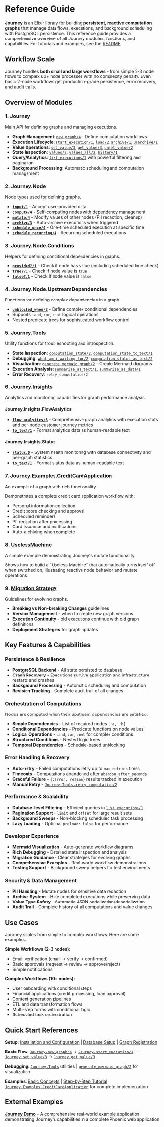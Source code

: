 # Reference Guide

**Journey** is an Elixir library for building **persistent, reactive computation graphs** that manage data flows, executions, and background scheduling with PostgreSQL persistence. This reference guide provides a comprehensive overview of all Journey modules, functions, and capabilities. For tutorials and examples, see the [README](README.md).

## Workflow Scale

Journey handles **both small and large workflows** - from simple 2-3 node flows to complex 60+ node processes with no complexity penalty. Even basic 2-node workflows get production-grade persistence, error recovery, and audit trails.

## Overview of Modules

### 1. **Journey**

Main API for defining graphs and managing executions.

- **Graph Management**: [`new_graph/4`](Journey.html#new_graph/4) - Define computation workflows
- **Execution Lifecycle**: [`start_execution/1`](Journey.html#start_execution/1), [`load/2`](Journey.html#load/2), [`archive/1`](Journey.html#archive/1), [`unarchive/1`](Journey.html#unarchive/1)
- **Value Operations**: [`set_value/3`](Journey.html#set_value/3), [`get_value/3`](Journey.html#get_value/3), [`unset_value/2`](Journey.html#unset_value/2)
- **State Inspection**: [`values/2`](Journey.html#values/2), [`values_all/2`](Journey.html#values_all/2), [`history/1`](Journey.html#history/1)
- **Query/Analytics**: [`list_executions/1`](Journey.html#list_executions/1) with powerful filtering and pagination
- **Background Processing**: Automatic scheduling and computation management

### 2. **Journey.Node**

Node types used for defining graphs.

- **[`input/1`](Journey.Node.html#input/1)** - Accept user-provided data
- **[`compute/4`](Journey.Node.html#compute/4)** - Self-computing nodes with dependency management
- **[`mutate/4`](Journey.Node.html#mutate/4)** - Modify values of other nodes (PII redaction, cleanup)
- **[`archive/3`](Journey.Node.html#archive/3)** - Auto-archive executions when triggered
- **[`schedule_once/4`](Journey.Node.html#schedule_once/4)** - One-time scheduled execution at specific time
- **[`schedule_recurring/4`](Journey.Node.html#schedule_recurring/4)** - Recurring scheduled executions

### 3. **Journey.Node.Conditions**

Helpers for defining conditional dependencies in graphs.

- **[`provided?/1`](Journey.Node.Conditions.html#provided?/1)** - Check if node has value (including scheduled time check)
- **[`true?/1`](Journey.Node.Conditions.html#true?/1)** - Check if node value is `true`
- **[`false?/1`](Journey.Node.Conditions.html#false?/1)** - Check if node value is `false`

### 4. **Journey.Node.UpstreamDependencies**

Functions for defining complex dependencies in a graph.

- **[`unblocked_when/2`](Journey.Node.UpstreamDependencies.html#unblocked_when/2)** - Define complex conditional dependencies
- Supports `:and`, `:or`, `:not` logical operations
- Nested predicate trees for sophisticated workflow control

### 5. **Journey.Tools**

Utility functions for troubleshooting and introspection.

- **State Inspection**: [`computation_state/2`](Journey.Tools.html#computation_state/2), [`computation_state_to_text/1`](Journey.Tools.html#computation_state_to_text/1)
- **Debugging**: [`what_am_i_waiting_for/2`](Journey.Tools.html#what_am_i_waiting_for/2), [`computation_status_as_text/2`](Journey.Tools.html#computation_status_as_text/2)
- **Visualization**: [`generate_mermaid_graph/2`](Journey.Tools.html#generate_mermaid_graph/2) - Create Mermaid diagrams
- **Execution Analysis**: [`summarize_as_text/1`](Journey.Tools.html#summarize_as_text/1), [`summarize_as_data/1`](Journey.Tools.html#summarize_as_data/1)
- **Error Recovery**: [`retry_computation/2`](Journey.Tools.html#retry_computation/2)

### 6. **Journey.Insights**

Analytics and monitoring capabilities for graph performance analysis.

#### **Journey.Insights.FlowAnalytics**
- **[`flow_analytics/3`](Journey.Insights.FlowAnalytics.html#flow_analytics/3)** - Comprehensive graph analytics with execution stats and per-node customer journey metrics
- **[`to_text/1`](Journey.Insights.FlowAnalytics.html#to_text/1)** - Format analytics data as human-readable text

#### **Journey.Insights.Status**
- **[`status/0`](Journey.Insights.Status.html#status/0)** - System health monitoring with database connectivity and per-graph statistics
- **[`to_text/1`](Journey.Insights.Status.html#to_text/1)** - Format status data as human-readable text

### 7. **[Journey.Examples.CreditCardApplication](Journey.Examples.CreditCardApplication.html)**

An example of a graph with rich functionality.

Demonstrates a complete credit card application workflow with:
- Personal information collection
- Credit score checking and approval
- Scheduled reminders
- PII redaction after processing
- Card issuance and notifications
- Auto-archiving when complete

### 8. **[UselessMachine](UselessMachine.html)**

A simple example demonstrating Journey's mutate functionality.

Shows how to build a "Useless Machine" that automatically turns itself off when switched on, illustrating reactive node behavior and mutate operations.

### 9. **[Migration Strategy](migration_strategy.html)**

Guidelines for evolving graphs.

- **Breaking vs Non-breaking Changes** guidelines
- **Version Management** - when to create new graph versions
- **Execution Continuity** - old executions continue with old graph definitions
- **Deployment Strategies** for graph updates

## Key Features & Capabilities

### Persistence & Resilience
- **PostgreSQL Backend** - All state persisted to database
- **Crash Recovery** - Executions survive application and infrastructure restarts and crashes
- **Background Processing** - Automatic scheduling and computation
- **Revision Tracking** - Complete audit trail of all changes

### Orchestration of Computations

Nodes are computed when their upstream dependencies are satisfied.

- **Simple Dependencies** - List of required nodes `[:a, :b]`
- **Conditional Dependencies** - Predicate functions on node values
- **Logical Operations** - `:and`, `:or`, `:not` for complex conditions
- **Structured Conditions** - Nested logic trees
- **Temporal Dependencies** - Schedule-based unblocking

### Error Handling & Recovery
- **Auto-retry** - Failed computations retry up to `max_retries` times
- **Timeouts** - Computations abandoned after `abandon_after_seconds`
- **Graceful Failure** - `{:error, reason}` results tracked in execution
- **Manual Retry** - [`Journey.Tools.retry_computation/2`](Journey.Tools.html#retry_computation/2)

### Performance & Scalability
- **Database-level Filtering** - Efficient queries in [`list_executions/1`](Journey.html#list_executions/1)
- **Pagination Support** - `limit` and `offset` for large result sets
- **Background Sweeps** - Non-blocking scheduled task processing
- **Lazy Loading** - Optional `preload: false` for performance

### Developer Experience
- **Mermaid Visualization** - Auto-generate workflow diagrams
- **Rich Debugging** - Detailed state inspection and analysis
- **Migration Guidance** - Clear strategies for evolving graphs
- **Comprehensive Examples** - Real-world workflow demonstrations
- **Testing Support** - Background sweep helpers for test environments

### Security & Data Management
- **PII Handling** - Mutate nodes for sensitive data redaction
- **Archive System** - Hide completed executions while preserving data
- **Value Type Safety** - Automatic JSON serialization/deserialization
- **Audit Trail** - Complete history of all computations and value changes

## Use Cases
Journey scales from simple to complex workflows. Here are some examples.

**Simple Workflows (2-3 nodes):**
- Email verification (email → verify → confirmed)
- Basic approvals (request → review → approve/reject)
- Simple notifications

**Complex Workflows (10+ nodes):**
- User onboarding with conditional steps
- Financial applications (credit processing, loan approval)
- Content generation pipelines
- ETL and data transformation flows
- Multi-step forms with conditional logic
- Scheduled task orchestration

## Quick Start References

**Setup**: [Installation and Configuration](README.html#installation-and-configuration) | [Database Setup](README.html#installation-and-configuration) | [Graph Registration](README.html#installation-and-configuration)

**Basic Flow**: [`Journey.new_graph/4`](Journey.html#new_graph/4) → [`Journey.start_execution/1`](Journey.html#start_execution/1) → [`Journey.set_value/3`](Journey.html#set_value/3) → [`Journey.get_value/3`](Journey.html#get_value/3)

**Debugging**: [`Journey.Tools`](Journey.Tools.html) utilities | [`generate_mermaid_graph/2`](Journey.Tools.html#generate_mermaid_graph/2) for visualization

**Examples**: [Basic Concepts](README.html#basic-concepts) | [Step-by-Step Tutorial](README.html#step-by-step) | [`Journey.Examples.CreditCardApplication`](Journey.Examples.CreditCardApplication.html) for complete implementation

## External Examples

**[Journey Demo](https://github.com/shipworthy/journey-demo)** - A comprehensive real-world example application demonstrating Journey's capabilities in a complete Phoenix web application
